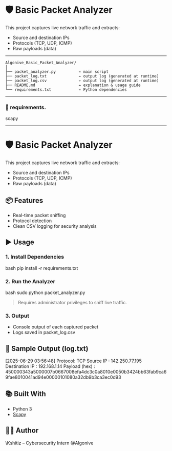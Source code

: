 # 🛡️ Basic Packet Analyzer 
This project captures live network traffic and extracts:
- Source and destination IPs
- Protocols (TCP, UDP, ICMP)
- Raw payloads (data)

---
```
Algonive_Basic_Packet_Analyzer/
│
├── packet_analyzer.py          ← main script
├── packet_log.txt              ← output log (generated at runtime)
├── packet_log.csv              ← output log (generated at runtime)
├── README.md                   ← explanation & usage guide
└── requirements.txt            ← Python dependencies
```
---

### 📄 requirements.

scapy


---

# 🛡️ Basic Packet Analyzer 

This project captures live network traffic and extracts:
- Source and destination IPs
- Protocols (TCP, UDP, ICMP)
- Raw payloads (data)

## 📦 Features
- Real-time packet sniffing
- Protocol detection
- Clean CSV logging for security analysis

## ▶️ Usage

### 1. Install Dependencies
bash
pip install -r requirements.txt


### 2. Run the Analyzer

bash
sudo python packet_analyzer.py


> Requires administrator privileges to sniff live traffic.

### 3. Output

* Console output of each captured packet
* Logs saved in packet_log.csv

## 📁 Sample Output (log.txt)

[2025-06-29 03:56:48] Protocol: TCP
 Source IP      : 142.250.77.195
 Destination IP : 192.168.1.14
 Payload (hex)  : 450000343a5000007b0667008efa4dc3c0a8010e0050b3424bb63fab9ca69fae8010041ad94e00000101080a32db9b3ca3ec0d93


## 📚 Built With

* Python 3
* [Scapy](https://scapy.readthedocs.io/)

## 👨‍💻 Author

\Kshitiz – Cybersecurity Intern @Algonive

